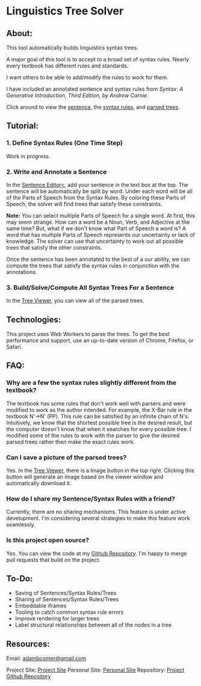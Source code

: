 # Linguistics Tree Solver

## About:

This tool automatically builds linguistics syntax trees.

A major goal of this tool is to accept to a broad set of syntax rules. Nearly every textbook has different rules and standards.

I want others to be able to add/modify the rules to work for them.

I have included an annotated sentence and syntax rules from _Syntax: A Generative Introduction, Third Edition, by Andrew Carnie_.

Click around to view the [sentence](https://lin-tree-solver.adambcomer.com/sentence), the [syntax rules](https://lin-tree-solver.adambcomer.com/rules), and [parsed trees](https://lin-tree-solver.adambcomer.com/viewer).

## Tutorial:

### 1. Define Syntax Rules (One Time Step)

Work in progress.

### 2. Write and Annotate a Sentence

In the [Sentence Editor<](https://lin-tree-solver.adambcomer.com/sentence), add your sentence in the text box at the top. The sentence will be automatically be split by word. Under each word will be all of the Parts of Speech from the Syntax Rules. By coloring these Parts of Speech, the solver will find trees that satisfy these constraints.

**Note:** You can select multiple Parts of Speech for a single word. At first, this may seem strange. How can a word be a Noun, Verb, and Adjective at the same time? But, what if we don't know what Part of Speech a word is? A word that has multiple Parts of Speech represents our uncertainty or lack of knowledge. The solver can use that uncertainty to work out all possible trees that satisfy the other constraints.

Once the sentence has been annotated to the best of a our ability, we can compute the trees that satisfy the syntax rules in conjunction with the annotations.

### 3. Build/Solve/Compute All Syntax Trees For a Sentence</Typography>

In the [Tree Viewer](https://lin-tree-solver.adambcomer.com/viewer), you can view all of the parsed trees.

## Technologies:

This project uses Web Workers to parse the trees. To get the best performance and support, use an up-to-date version of Chrome, Firefox, or Safari.

## FAQ:

### Why are a few the syntax rules slightly different from the textbook?

The textbook has some rules that don't work well with parsers and were modified to work as the author intended. For example, the X-Bar rule in the textbook N'&rarr;N' (PP). This rule can be satisfied by an infinite chain of N's. Intuitively, we know that the shortest possible tree is the desired result, but the computer doesn't know that when it searches for every possible tree. I modified some of the rules to work with the parser to give the desired parsed trees rather then make the exact rules work.

### Can I save a picture of the parsed trees?

Yes. In the [Tree Viewer](https://lin-tree-solver.adambcomer.com/viewer), there is a Image button in the top right. Clicking this button will generate an image based on the viewer window and automatically download it.

### How do I share my Sentence/Syntax Rules with a friend?

Currently, there are no sharing mechanisms. This feature is under active development. I'm considering several strategies to make this feature work seamlessly.

### Is this project open source?

Yes. You can view the code at my [Github Repository](https://github.com/adambcomer/lin-tree-solver). I'm happy to merge pull requests that build on the project.

## To-Do:

- Saving of Sentences/Syntax Rules/Trees
- Sharing of Sentences/Syntax Rules/Trees
- Embeddable iframes
- Tooling to catch common syntax rule errors
- Improve rendering for larger trees
- Label structural relationships between all of the nodes in a tree

## Resources:

Email: [adambcomer@gmail.com](mailto:adambcomer@gmail.com)

Project Site: [Project Site](https://lin-tree-solver.adambcomer.com/)
Personal Site: [Personal Site](https://adambcomer.com/)
Repository: [Project Github Repository](https://github.com/adambcomer/lin-tree-solver)
